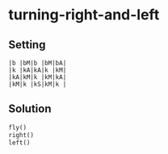 # turning-right-and-left

## Setting

```
|b |bM|b |bM|bA|
|k |kA|kA|k |kM|
|kA|kM|k |kM|kA|
|kM|k |kS|kM|k |
```

## Solution

```python
fly()
right()
left()
```
